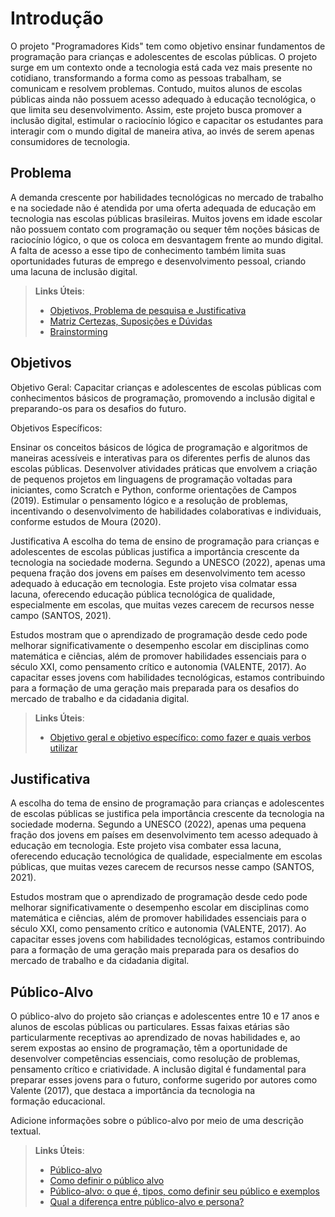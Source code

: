 # Introdução

O projeto "Programadores Kids" tem como objetivo ensinar fundamentos de programação para crianças e adolescentes de escolas públicas. O projeto surge em um contexto onde a tecnologia está cada vez mais presente no cotidiano, transformando a forma como as pessoas trabalham, se comunicam e resolvem problemas. Contudo, muitos alunos de escolas públicas ainda não possuem acesso adequado à educação tecnológica, o que limita seu desenvolvimento. Assim, este projeto busca promover a inclusão digital, estimular o raciocínio lógico e capacitar os estudantes para interagir com o mundo digital de maneira ativa, ao invés de serem apenas consumidores de tecnologia.

## Problema
A demanda crescente por habilidades tecnológicas no mercado de trabalho e na sociedade não é atendida por uma oferta adequada 
de educação em tecnologia nas escolas públicas brasileiras. Muitos jovens em idade escolar não possuem contato com programação ou
sequer têm noções básicas de raciocínio lógico, o que os coloca em desvantagem frente ao mundo digital. A falta de acesso a esse
tipo de conhecimento também limita suas oportunidades futuras de emprego e desenvolvimento pessoal, criando uma lacuna de
inclusão digital.

> **Links Úteis**:
> - [Objetivos, Problema de pesquisa e Justificativa](https://medium.com/@versioparole/objetivos-problema-de-pesquisa-e-justificativa-c98c8233b9c3)
> - [Matriz Certezas, Suposições e Dúvidas](https://medium.com/educa%C3%A7%C3%A3o-fora-da-caixa/matriz-certezas-suposi%C3%A7%C3%B5es-e-d%C3%BAvidas-fa2263633655)
> - [Brainstorming](https://www.euax.com.br/2018/09/brainstorming/)

## Objetivos

Objetivo Geral:
Capacitar crianças e adolescentes de escolas públicas com conhecimentos básicos de programação, promovendo a inclusão digital e preparando-os para os desafios do futuro.

Objetivos Específicos:

Ensinar os conceitos básicos de lógica de programação e algoritmos de maneiras acessíveis e interativas para os diferentes perfis de alunos das escolas públicas.
Desenvolver atividades práticas que envolvem a criação de pequenos projetos em linguagens de programação voltadas para iniciantes, como Scratch e Python, conforme orientações de Campos (2019).
Estimular o pensamento lógico e a resolução de problemas, incentivando o desenvolvimento de habilidades colaborativas e individuais, conforme estudos de Moura (2020).

Justificativa
A escolha do tema de ensino de programação para crianças e adolescentes de escolas públicas justifica a importância crescente da tecnologia na sociedade moderna. Segundo a UNESCO (2022), apenas uma pequena fração dos jovens em países em desenvolvimento tem acesso adequado à educação em tecnologia. Este projeto visa colmatar essa lacuna, oferecendo educação pública tecnológica de qualidade, especialmente em escolas, que muitas vezes carecem de recursos nesse campo (SANTOS, 2021).

Estudos mostram que o aprendizado de programação desde cedo pode melhorar significativamente o desempenho escolar em disciplinas como matemática e ciências, além de promover habilidades essenciais para o século XXI, como pensamento crítico e autonomia (VALENTE, 2017). Ao capacitar esses jovens com habilidades tecnológicas, estamos contribuindo para a formação de uma geração mais preparada para os desafios do mercado de trabalho e da cidadania digital.
 
> **Links Úteis**:
> - [Objetivo geral e objetivo específico: como fazer e quais verbos utilizar](https://blog.mettzer.com/diferenca-entre-objetivo-geral-e-objetivo-especifico/)

## Justificativa

A escolha do tema de ensino de programação para crianças e adolescentes de escolas públicas se justifica pela importância crescente da tecnologia na sociedade moderna. Segundo a UNESCO (2022), apenas uma pequena fração dos jovens em países em desenvolvimento tem acesso adequado à educação em tecnologia. Este projeto visa combater essa lacuna, oferecendo educação tecnológica de qualidade, especialmente em escolas públicas, que muitas vezes carecem de recursos nesse campo (SANTOS, 2021).

Estudos mostram que o aprendizado de programação desde cedo pode melhorar significativamente o desempenho escolar em disciplinas como matemática e ciências, além de promover habilidades essenciais para o século XXI, como pensamento crítico e autonomia (VALENTE, 2017). Ao capacitar esses jovens com habilidades tecnológicas, estamos contribuindo para a formação de uma geração mais preparada para os desafios do mercado de trabalho e da cidadania digital.

## Público-Alvo

O público-alvo do projeto são crianças e adolescentes entre 10 e 17 anos e alunos de escolas públicas ou particulares. Essas faixas etárias são particularmente receptivas ao aprendizado de novas habilidades e, ao serem expostas ao ensino de programação, têm a oportunidade de desenvolver competências essenciais, como resolução de problemas, pensamento crítico e criatividade. A inclusão digital é fundamental para preparar esses jovens para o futuro, conforme sugerido por autores como Valente (2017), que destaca a importância da tecnologia na formação educacional.

Adicione informações sobre o público-alvo por meio de uma descrição textual.

> **Links Úteis**:
> - [Público-alvo](https://blog.hotmart.com/pt-br/publico-alvo/)
> - [Como definir o público alvo](https://exame.com/pme/5-dicas-essenciais-para-definir-o-publico-alvo-do-seu-negocio/)
> - [Público-alvo: o que é, tipos, como definir seu público e exemplos](https://klickpages.com.br/blog/publico-alvo-o-que-e/)
> - [Qual a diferença entre público-alvo e persona?](https://rockcontent.com/blog/diferenca-publico-alvo-e-persona/)
